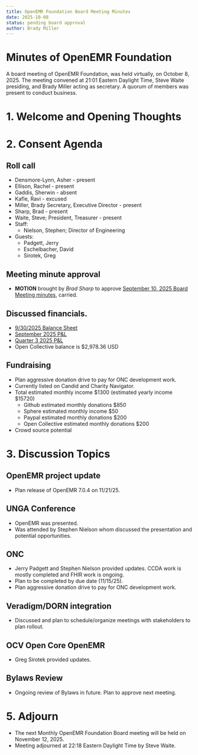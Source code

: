 ```yaml
---
title: OpenEMR Foundation Board Meeting Minutes
date: 2025-10-08
status: pending board approval
author: Brady Miller
---
```


# Minutes of OpenEMR Foundation

A board meeting of OpenEMR Foundation, was held virtually, on October 8, 2025. The meeting convened at 21:01 Eastern Daylight Time, Steve Waite presiding, and Brady Miller acting as secretary. A quorum of members was present to conduct business.

# 1. Welcome and Opening Thoughts

# 2. Consent Agenda
## Roll call
  - Densmore-Lynn, Asher - present
  - Ellison, Rachel - present
  - Gaddis, Sherwin - absent
  - Kafle, Ravi - excused
  - Miller, Brady Secretary, Executive Director - present
  - Sharp, Brad - present
  - Waite, Steve; President, Treasurer - present
  - Staff:
    - Nielson, Stephen; Director of Engineering
  - Guests:
    - Padgett, Jerry
    - Eschelbacher, David
    - Sirotek, Greg

## Meeting minute approval
  - **MOTION** brought by _Brad Sharp_ to approve [September 10, 2025 Board Meeting minutes](https://github.com/openemr/foundation-minutes/blob/master/2025-09-10-Board.md), carried.

## Discussed financials.
  - [9/30/2025 Balance Sheet](https://community.open-emr.org/uploads/short-url/ih8pii43pQTAMmvILfA0qHfOGdA.pdf)
  - [September 2025 P&L](https://community.open-emr.org/uploads/short-url/qnq3c1ZsoP7BtAkmEcqBVQYKqxF.pdf)
  - [Quarter 3 2025 P&L](https://community.open-emr.org/uploads/short-url/xcoWxDCAwaWY7GtezIqmbDlog2w.pdf)
  - Open Collective balance is $2,978.36 USD

## Fundraising
  - Plan aggressive donation drive to pay for ONC development work.
  - Currently listed on Candid and Charity Navigator.
  - Total estimated monthly income $1300 (estimated yearly income $15720)
    - Github estimated monthly donations $850
    - Sphere estimated monthly income $50
    - Paypal estimated monthly donations $200
    - Open Collective estimated monthly donations $200
  - Crowd source potential

# 3. Discussion Topics

## OpenEMR project update
  - Plan release of OpenEMR 7.0.4 on 11/21/25.

## UNGA Conference
  - OpenEMR was presented.
  - Was attended by Stephen Nielson whom discussed the presentation and potential opportunities.

## ONC
  - Jerry Padgett and Stephen Nielson provided updates. CCDA work is mostly completed and FHIR work is ongoing.
  - Plan to be completed by due date (11/15/25).
  - Plan aggressive donation drive to pay for ONC development work.

## Veradigm/DORN integration
  - Discussed and plan to schedule/organize meetings with stakeholders to plan rollout.

## OCV Open Core OpenEMR
  - Greg Sirotek provided updates.

## Bylaws Review
  - Ongoing review of Bylaws in future. Plan to approve next meeting.

# 5. Adjourn
  - The next Monthly OpenEMR Foundation Board meeting will be held on November 12, 2025.
  - Meeting adjourned at 22:18 Eastern Daylight Time by Steve Waite.
 
